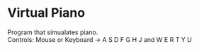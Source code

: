 # Virtual Piano
Program that simualates piano.  
Controls: Mouse or Keyboard -> A S D F G H J and W E R T Y U
